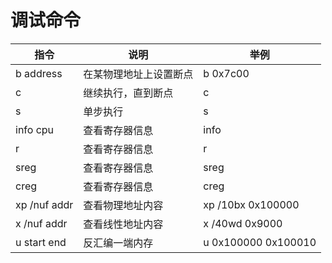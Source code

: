 # 调试命令

| 指令           | 说明          | 举例                  |
| ------------ | ----------- | ------------------- |
| b address    | 在某物理地址上设置断点 | b 0x7c00            |
| c            | 继续执行，直到断点   | c                   |
| s            | 单步执行        | s                   |
| info cpu     | 查看寄存器信息     | info                |
| r            | 查看寄存器信息     | r                   |
| sreg         | 查看寄存器信息     | sreg                |
| creg         | 查看寄存器信息     | creg                |
| xp /nuf addr | 查看物理地址内容    | xp /10bx 0x100000   |
| x /nuf addr  | 查看线性地址内容    | x /40wd 0x9000      |
| u start end  | 反汇编一端内存     | u 0x100000 0x100010 |
